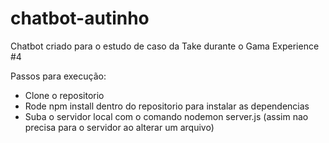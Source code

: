 # chatbot-autinho
Chatbot criado para o estudo de caso da Take durante o Gama Experience #4

Passos para execução:

- Clone o repositorio
- Rode npm install dentro do repositorio para instalar as dependencias
- Suba o servidor local com o comando nodemon server.js (assim nao precisa para o servidor ao alterar um arquivo)